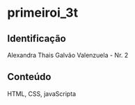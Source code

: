 # primeiroi_3t

## Identificação
Alexandra Thais Galvão Valenzuela - Nr. 2

## Conteúdo
HTML, CSS, javaScripta
